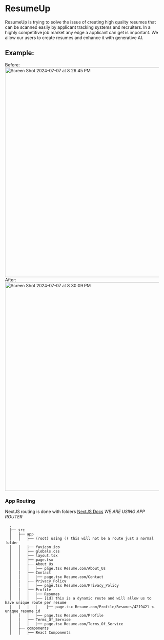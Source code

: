 # ResumeUp
ResumeUp is trying to solve the issue of creating high quality resumes that can be scanned easily by applicant tracking systems and recruiters. In a highly competitive job market any edge a applicant can get is important. We allow our users to create resumes and enhance it with generative AI.

## Example:
Before:
<img width="687" alt="Screen Shot 2024-07-07 at 8 29 45 PM" src="https://github.com/sid-prakash/ResumeUp/assets/84790796/1adf7592-f7c9-423d-8486-f6126012d8c4">
After:
<img width="683" alt="Screen Shot 2024-07-07 at 8 30 09 PM" src="https://github.com/sid-prakash/ResumeUp/assets/84790796/4f8ef6a6-36d5-441a-8c1a-f28349ebfc05">


### App Routing
NextJS routing is done with folders
[NextJS Docs](https://nextjs.org/docs/getting-started/project-structure) *WE ARE USING APP ROUTER*
```
  .
  ├── src
  │   ├── app
  │   │   ├── (root) using () this will not be a route just a normal folder
  │   │   ├── favicon.ico
  │   │   ├── globals.css
  │   │   ├── layout.tsx
  │   │   ├── page.tsx
  │   │   ├── About_Us
  │   │   │   ├── page.tsx Resume.com/About_Us 
  │   |   ├── Contact
  │   │   │   ├── page.tsx Resume.com/Contact
  │   |   ├── Privacy_Policy
  │   │   │   ├── page.tsx Resume.com/Privacy_Policy
  │   |   ├── Profile
  │   │   │   ├── Resumes
  │   │   │   ├── [id] this is a dynamic route and will allow us to have unique route per resume
  │   │   │   |    ├── page.tsx Resume.com/Profile/Resumes/4219421 <- unique resume id 
  │   │   │   ├── page.tsx Resume.com/Profile
  │   |   ├── Terms_Of_Service
  │   │   │   ├── page.tsx Resume.com/Terms_Of_Service
  │   ├── components
  │   │   ├── React Components 
  ```
